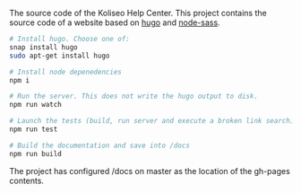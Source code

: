 The source code of the Koliseo Help Center. This project contains the source code of a website based on [hugo](https://github.com/gohugoio) and [node-sass](https://github.com/sass/node-sass). 

```bash
# Install hugo. Choose one of:
snap install hugo
sudo apt-get install hugo

# Install node depenedencies
npm i

# Run the server. This does not write the hugo output to disk. 
npm run watch

# Launch the tests (build, run server and execute a broken link search)
npm run test

# Build the documentation and save into /docs
npm run build
```

The project has configured /docs on master as the location of the gh-pages contents.